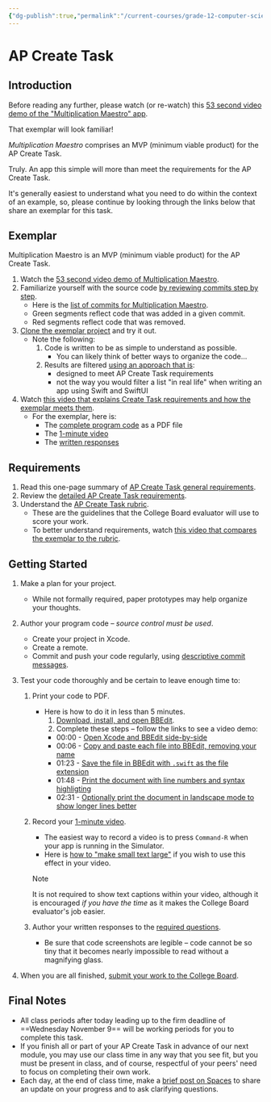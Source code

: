 ```yaml
---
{"dg-publish":true,"permalink":"/current-courses/grade-12-computer-science/tasks/create-task/","dgHomeLink":false}
---
```


# AP Create Task 

## Introduction

Before reading any further, please watch (or re-watch) this [53 second video demo of the "Multiplication Maestro" app](https://www.russellgordon.ca/lcs/2021-22/MultiplicationMaestro/).

That exemplar will look familiar!

*Multiplication Maestro* comprises an MVP (minimum viable product) for the AP Create Task.

Truly. An app this simple will more than meet the requirements for the AP Create Task.

It's generally easiest to understand what you need to do within the context of an example, so, please continue by looking through the links below that share an exemplar for this task.

## Exemplar

Multiplication Maestro is an MVP (minimum viable product) for the AP Create Task.

1. Watch the [53 second video demo of Multiplication Maestro](https://www.russellgordon.ca/lcs/2021-22/MultiplicationMaestro/).
2. Familiarize yourself with the source code [by reviewing commits step by step](https://www.russellgordon.ca/lcs/2021-22/MultiplicationMaestro/commits/).
	-  Here is the [list of commits for Multiplication Maestro](https://github.com/lcs-rgordon/MultiplicationMaestro/commits/main).
    -  Green segments reflect code that was added in a given commit.
    -  Red segments reflect code that was removed.
4. [Clone the exemplar project](https://github.com/lcs-rgordon/MultiplicationMaestro) and try it out.
    - Note the following:
        1. Code is written to be as simple to understand as possible. 
            - You can likely think of better ways to organize the code...
        2. Results are filtered [using an approach that is](https://github.com/lcs-rgordon/MultiplicationMaestro/blob/8d20826a2c5db8e0ea06a941d9438384ca65891b/MultiplicationMaestro/Views/ContentView.swift#L219-L246):
            - designed to meet AP Create Task requirements
            - not the way you would filter a list "in real life" when writing an app using Swift and SwiftUI
5. Watch [this video that explains Create Task requirements and how the exemplar meets them](https://www.yout-ube.com/watch?v=xNn6gU_gvRo).
    - For the exemplar, here is: 
        - The [complete program code](https://www.icloud.com/iclouddrive/0caLxNLonU8msw2Q5Dr1athww#ap-create-task-program-code) as a PDF file
        - The [1-minute video](https://drive.google.com/file/d/18REb5dUpQzt7bMegkwxZNVyBzAqMWAgR/view)
        - The [written responses](https://www.icloud.com/iclouddrive/0107uS_9h56RXKh3zNkoR3qfw#Written_Responses_-_With_Program_Code)

## Requirements

1. Read this one-page summary of [AP Create Task general requirements](https://www.icloud.com/iclouddrive/01Zqqx5pFbNV7Euzk__rnjbQg#AP_Create_Task_-_General_Requirements).
2. Review the [detailed AP Create Task requirements](https://www.icloud.com/iclouddrive/0sTIjatjDQDaHmoI_k-dNcnUQ#AP_Create_Task_-_Submission_Requirements).
3. Understand the [AP Create Task rubric](https://www.icloud.com/iclouddrive/0fbCsLsJ4x9e7HcCt46Gt13Lg#AP_Create_Task_-_Scoring_Guidelines_).
    - These are the guidelines that the College Board evaluator will use to score your work.
    - To better understand requirements, watch [this video that compares the exemplar to the rubric](https://www.yout-ube.com/watch?v=xNn6gU_gvRo).

## Getting Started
1. Make a plan for your project.
    - While not formally required, paper prototypes may help organize your thoughts.
2. Author your program code – _source control must be used_.
    - Create your project in Xcode.
    - Create a remote.
    - Commit and push your code regularly, using [descriptive commit messages](https://github.com/lcs-rgordon/MultiplicationMaestro/commits/main).
3. Test your code thoroughly and be certain to leave enough time to:
    1. Print your code to PDF.
	    - Here is how to do it in less than 5 minutes.
	        1. [Download, install, and open BBEdit](https://www.barebones.com).
	        2. Complete these steps – follow the links to see a video demo:
			- 00:00 - [Open Xcode and BBEdit side-by-side](https://www.youtube.com/watch?v=szNtDddK0T0&t=0s)
			- 00:06 - [Copy and paste each file into BBEdit, removing your name](https://www.youtube.com/watch?v=szNtDddK0T0&t=6s)
			- 01:23 - [Save the file in BBEdit with `.swift` as the file extension](https://www.youtube.com/watch?v=szNtDddK0T0&t=83s)
			- 01:48 - [Print the document with line numbers and syntax highligting](https://www.youtube.com/watch?v=szNtDddK0T0&t=108s)
			- 02:31 - [Optionally print the document in landscape mode to show longer lines better](https://www.youtube.com/watch?v=szNtDddK0T0&t=151s)
    2. Record your [1-minute video](https://www.icloud.com/iclouddrive/04cejOeuaYZF5GyiI79x0JnEA#AP_Create_Task_-_Video).
        - The easiest way to record a video is to press `Command-R` when your app is running in the Simulator.
        - Here is [how to "make small text large"](https://www.russellgordon.ca/tips/embiggen-text-like-a-pro/) if you wish to use this effect in your video.
          
        > [!NOTE]
        > It is not required to show text captions within your video, although it is encouraged *if you have the time* as it makes the College Board evaluator's job easier.
        
    3. Author your written responses to the [required questions](https://www.icloud.com/iclouddrive/088PneqzsLiNHeOKoFp_0eBiA#AP_Create_Task_-_Written_Responses).
	    - Be sure that code screenshots are legible – code cannot be so tiny that it becomes nearly impossible to read without a magnifying glass.
	      
4. When you are all finished, [submit your work to the College Board](https://digitalportfolio.collegeboard.org/).

## Final Notes

- All class periods after today leading up to the firm deadline of ==Wednesday November 9== will be working periods for you to complete this task.
- If you finish all or part of your AP Create Task in advance of our next module, you may use our class time in any way that you see fit, but you must be present in class, and of course, respectful of your peers' need to focus on completing their own work.
- Each day, at the end of class time, make a [brief post on Spaces](https://ca.spacesedu.com/) to share an update on your progress and to ask clarifying questions.